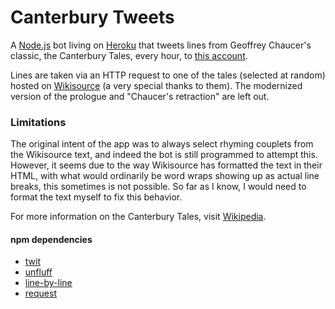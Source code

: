 # Canterbury Tweets
A [Node.js](https://github.com/nodejs/node) bot living on [Heroku](http://heroku.com) that tweets lines from Geoffrey Chaucer's classic, the Canterbury Tales, every hour, to [this account](http://twitter.com/canterburytwts).

Lines are taken via an HTTP request to one of the tales (selected at random) hosted on [Wikisource](https://en.wikisource.org/wiki/The_Canterbury_Tales) (a very special thanks to them). The modernized version of the prologue and "Chaucer's retraction" are left out.

### Limitations
The original intent of the app was to always select rhyming couplets from the Wikisource text, and indeed the bot is still programmed to attempt this. However, it seems due to the way Wikisource has formatted the text in their HTML, with what would ordinarily be word wraps showing up as actual line breaks, this sometimes is not possible. So far as I know, I would need to format the text myself to fix this behavior.

For more information on the Canterbury Tales, visit [Wikipedia](https://en.wikipedia.org/wiki/Canterbury_tales).

#### npm dependencies
* [twit](https://github.com/ttezel/twit)
* [unfluff](https://github.com/ageitgey/node-unfluff)
* [line-by-line](https://github.com/Osterjour/line-by-line)
* [request](https://github.com/request/request)

